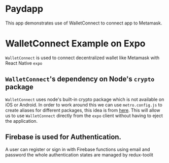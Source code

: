 # Paydapp
This app demonstrates use of WalletConnect to connect app to Metamask.

# WalletConnect Example on Expo
`WalletConnect` is used to connect decentralized wallet like Metamask with React Native `expo`

## `WalletConnect`'s dependency on Node's `crypto` package

`WalletConnect` uses node's built-in crypto package which is not available on iOS or Android.
In order to work around this we can use `metro.config.js` to create aliases for different packages, this idea is from [here](https://learn.figment.io/tutorials/how-to-successfully-connect-to-a-celo-wallet-with-a-react-native-dapp).
This will allow us to use `WalletConnect` directly from the `expo` client without having to eject the application.

## Firebase is used for Authentication.
A user can register or sign in with Firebase functions using email and password the whole authentication states are managed by redux-toolit 

